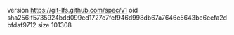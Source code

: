 version https://git-lfs.github.com/spec/v1
oid sha256:f5735924bdd099ed1727c7fef946d998db67a7646e5643be6eefa2dbfdaf9712
size 101308
